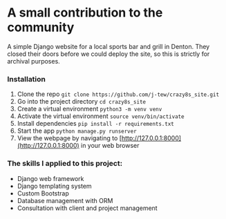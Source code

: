 # A small contribution to the community

A simple Django website for a local sports bar and grill in Denton. They closed their doors before we could deploy the site, so this is strictly for archival purposes.

### Installation
1. Clone the repo
`git clone https://github.com/j-tew/crazy8s_site.git`
2. Go into the project directory
`cd crazy8s_site`
3. Create a virtual environment
`python3 -m venv venv`
4. Activate the virtual environment
`source venv/bin/activate`
5. Install dependencies
`pip install -r requirements.txt`
6. Start the app
`python manage.py runserver`
7. View the webpage by navigating to [http://127.0.0.1:8000](http://127.0.0.1:8000) in your web browser




### The skills I applied to this project:
- Django web framework
- Django templating system
- Custom Bootstrap
- Database management with ORM
- Consultation with client and project management
